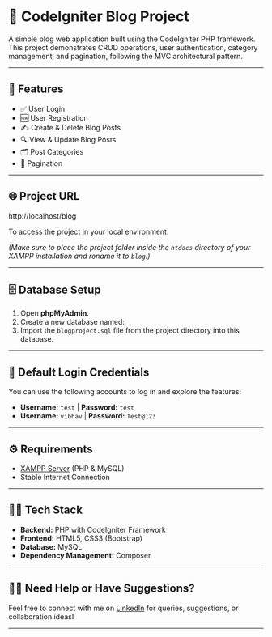 # 📝 CodeIgniter Blog Project

A simple blog web application built using the CodeIgniter PHP framework. This project demonstrates CRUD operations, user authentication, category management, and pagination, following the MVC architectural pattern.

---

## 🚀 Features

- ✅ User Login  
- 🆕 User Registration  
- ✍️ Create & Delete Blog Posts  
- 🔍 View & Update Blog Posts  
- 🗂️ Post Categories  
- 📄 Pagination  

---

## 🌐 Project URL

http://localhost/blog

To access the project in your local environment:


*(Make sure to place the project folder inside the `htdocs` directory of your XAMPP installation and rename it to `blog`.)*

---

## 🗄️ Database Setup

1. Open **phpMyAdmin**.
2. Create a new database named:
3. Import the `blogproject.sql` file from the project directory into this database.

---

## 🔐 Default Login Credentials

You can use the following accounts to log in and explore the features:

- **Username:** `test` | **Password:** `test`  
- **Username:** `vibhav` | **Password:** `Test@123`

---

## ⚙️ Requirements

- [XAMPP Server](https://www.apachefriends.org/) (PHP & MySQL)
- Stable Internet Connection

---

## 🧑‍💻 Tech Stack

- **Backend:** PHP with CodeIgniter Framework  
- **Frontend:** HTML5, CSS3 (Bootstrap)  
- **Database:** MySQL  
- **Dependency Management:** Composer  

---

## 🙋‍♂️ Need Help or Have Suggestions?

Feel free to connect with me on [LinkedIn](https://www.linkedin.com/in/vibhavgupta30/) for queries, suggestions, or collaboration ideas!

---

